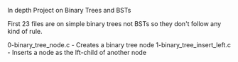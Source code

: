 In depth Project on Binary Trees and BSTs

First 23 files are on simple binary trees not BSTs so they don't follow any kind of rule.

0-binary_tree_node.c - Creates a binary tree node
1-binary_tree_insert_left.c - Inserts a node as the lft-child of another node
